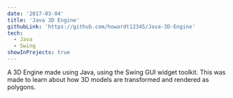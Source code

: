 ```yaml
---
date: '2017-03-04'
title: 'Java 3D Engine'
githubLink: 'https://github.com/howardt12345/Java-3D-Engine'
tech:
  - Java
  - Swing
showInProjects: true
---
```


A 3D Engine made using Java, using the Swing GUI widget toolkit. This was made to learn about how 3D models are transformed and rendered as polygons.
